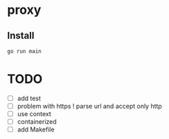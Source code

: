 # proxy

## Install
```sh
go run main
```

# TODO
 - [ ] add test 
 - [ ] problem with https !  parse url and accept only http
 - [ ] use context
 - [ ] containerized
 - [ ] add Makefile
